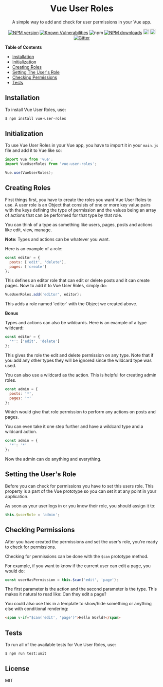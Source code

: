 <div align="center">

# Vue User Roles

</div>

<div align="center">

A simple way to add and check for user permissions in your Vue app.

</div>

<div align="center">

  [![NPM version](https://img.shields.io/npm/v/vue-user-roles.svg?style=flat)](https://www.npmjs.com/package/vue-user-roles)
  [![Known Vulnerabilities](https://snyk.io/test/github/robertcorponoi/vue-user-roles/badge.svg)](https://snyk.io/test/github/robertcorponoi/vue-user-roles)
  ![npm](https://img.shields.io/npm/dt/vue-user-roles)
  [![NPM downloads](https://img.shields.io/npm/dm/vue-user-roles.svg?style=flat)](https://www.npmjs.com/package/vue-user-roles)
  <a href="https://badge.fury.io/js/vue-user-roles"><img src="https://img.shields.io/github/issues/robertcorponoi/vue-user-roles.svg" alt="issues" height="18"></a>
  <a href="https://badge.fury.io/js/vue-user-roles"><img src="https://img.shields.io/github/license/robertcorponoi/vue-user-roles.svg" alt="license" height="18"></a>
  [![Gitter](https://badges.gitter.im/gitterHQ/gitter.svg)](https://gitter.im/robertcorponoi)

</div>

**Table of Contents**

- [Installation](#installation)
- [Initialization](#initialization)
- [Creating Roles](#creating-roles)
- [Setting The User's Role](#setting-the-users-role)
- [Checking Permissions](#checking-permissions)
- [Tests](#tests)

## **Installation**

To install Vue User Roles, use:

```bash
$ npm install vue-user-roles
```

## **Initialization**

To use Vue User Roles in your Vue app, you have to import it in your `main.js` file and add it to Vue like so:

```js
import Vue from 'vue';
import VueUserRoles from 'vue-user-roles';

Vue.use(VueUserRoles);
```

## **Creating Roles**

First things first, you have to create the roles you want Vue User Roles to use. A user role is an Object that consists of one or more key value pairs with the keys defining the type of permission and the values being an array of actions that can be performed for that type by that role.

You can think of a type as something like users, pages, posts and actions like edit, view, manage.

**Note:** Types and actions can be whatever you want.

Here is an example of a role:

```js
const editor = {
  posts: ['edit', 'delete'],
  pages: ['create']
};
```

This defines an editor role that can edit or delete posts and it can create pages. Now to add it to Vue User Roles, simply do:

```js
VueUserRoles.add('editor', editor);
```

This adds a role named 'editor' with the Object we created above.

**Bonus**

Types and actions can also be wildcards. Here is an example of a type wildcard:

```js
const editor = {
  '*': ['edit', 'delete']
};
```

This gives the role the edit and delete permission on any type. Note that if you add any other types they will be ignored since the wildcard type was used.

You can also use a wildcard as the action. This is helpful for creating admin roles.

```js
const admin = {
  posts: '*',
  pages: '*'
};
```

Which would give that role permission to perform any actions on posts and pages.

You can even take it one step further and have a wildcard type and a wildcard action.

```js
const admin = {
  '*': '*'
};
```

Now the admin can do anything and everything.

## **Setting the User's Role**

Before you can check for permissions you have to set this users role. This property is a part of the Vue prototype so you can set it at any point in your application.

As soon as your user logs in or you know their role, you should assign it to:

```js
this.$userRole = 'admin';
```

## **Checking Permissions**

After you have created the permissions and set the user's role, you're ready to check for permissions.

Checking for permissions can be done with the `$can` prototype method.

For example, if you want to know if the current user can edit a page, you would do:

```js
const userHasPermission = this.$can('edit', 'page');
```

The first parameter is the action and the second parameter is the type. This makes it natural to read like: Can they edit a page?

You could also use this in a template to show/hide something or anything else with conditional rendering:

```html
<span v-if="$can('edit', 'page')">Hello World!</span>
```

## **Tests**

To run all of the available tests for Vue User Roles, use:

```bash
$ npm run test:unit
```

## **License**

MIT
